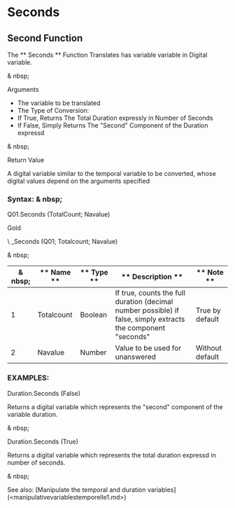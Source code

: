 # Seconds

## Second Function

The ** Seconds ** Function Translates has variable variable in Digital variable.

& nbsp;

Arguments

* The variable to be translated
* The Type of Conversion:
* If True, Returns The Total Duration expressly in Number of Seconds
* If False, Simply Returns The "Second" Component of the Duration expressd

& nbsp;

Return Value

A digital variable similar to the temporal variable to be converted, whose digital values ​​depend on the arguments specified

### Syntax: & nbsp;

Q01.Seconds (TotalCount; Navalue)

Gold

\ _Seconds (Q01; Totalcount; Navalue)

& nbsp;

|& nbsp;|** Name ** |** Type ** |** Description ** |** Note ** |
|--- |--- |--- |--- |--- |
|&#49;|Totalcount |Boolean |If true, counts the full duration (decimal number possible) if false, simply extracts the component "seconds" |True by default |
|&#50;|Navalue |Number |Value to be used for unanswered |Without default |

### EXAMPLES:

Duration.Seconds (False)

Returns a digital variable which represents the "second" component of the variable duration.

& nbsp;

Duration.Seconds (True)

Returns a digital variable which represents the total duration expressd in number of seconds.

& nbsp;

See also: [Manipulate the temporal and duration variables] (<manipulativevariablestemporelle1.md>)